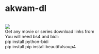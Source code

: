 # akwam-dl
<br> <img src="https://akwam.cc/files/social_logo.png" /></a>
<br>Get any movie or series download links from <a href="https://www.akwam.cc" target="https://www.akwam.cc\"></a>
<br>You will need bs4 and bidi:
<br>    pip install python-bidi
<br>    pip install pip install beautifulsoup4
